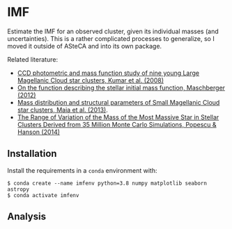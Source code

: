 # IMF

Estimate the IMF for an observed cluster, given its individual masses (and uncertainties). This is a rather complicated processes to generalize, so I moved it outside of ASteCA and into its own package.

Related literature:

- [CCD photometric and mass function study of nine young Large Magellanic Cloud star clusters, Kumar et al. (2008)](http://mnras.oxfordjournals.org/content/386/3/1380.full)
- [On the function describing the stellar initial mass function, Maschberger  (2012)](http://arxiv.org/abs/1212.0939)
- [Mass distribution and structural parameters of Small Magellanic Cloud star clusters, Maia et al. (2013)](http://adsabs.harvard.edu/abs/2013arXiv1310.5934M).
- [The Range of Variation of the Mass of the Most Massive Star in Stellar Clusters Derived from 35 Million Monte Carlo Simulations, Popescu & Hanson (2014)](http://adsabs.harvard.edu/abs/2014ApJ...780...27P)


## Installation

Install the requirements in a `conda` environment with:

```
$ conda create --name imfenv python=3.8 numpy matplotlib seaborn astropy
$ conda activate imfenv
```

## Analysis


